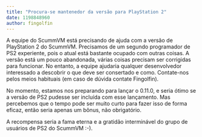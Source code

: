 ```yaml
---
title: "Procura-se mantenedor da versão para PlayStation 2"
date: 1198848960
author: fingolfin
---
```


A equipe do ScummVM está precisando de ajuda com a versão de PlayStation 2 do ScummVM. Precisamos de um segundo programador de PS2 experiente, pois o atual está bastante ocupado com outras coisas. A versão está um pouco abandonada, várias coisas precisam ser corrigidas para funcionar. No entanto, a equipe ajudaria qualquer desenvolvedor interessado a descobrir o que deve ser consertado e como. Contate-nos pelos meios habituais (em caso de dúvida contate Fingolfin).

No momento, estamos nos preparando para lançar o 0.11.0, e seria ótimo se a versão de PS2 pudesse ser incluída com esse lançamento. Mas percebemos que o tempo pode ser muito curto para fazer isso de forma eficaz, então seria apenas um bônus, não obrigatório.

A recompensa seria a fama eterna e a gratidão interminável do grupo de usuários de PS2 do ScummVM :-).
